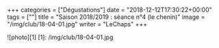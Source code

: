 +++
categories = ["Dégustations"]
date = "2018-12-12T17:30:22+00:00"
tags = [""] 
title = "Saison 2018/2019 : séance n°4 (le chenin)"
image = "/img/club/18-04-01.jpg"
writer = "LeChaps"
+++

![photo][1]
[1]: /img/club/18-04-01.jpg
